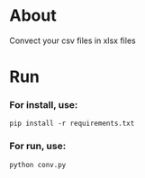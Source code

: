 <h1>About</h1>
Convect your csv files in xlsx files
<h1>Run</h1>

### For install, use:
    pip install -r requirements.txt

### For run, use:
    python conv.py
